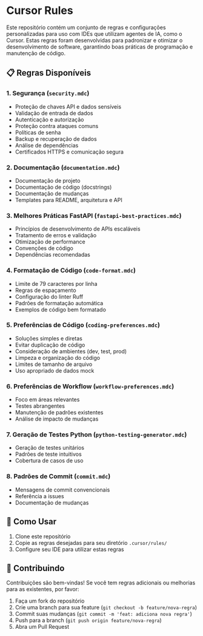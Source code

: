 # Cursor Rules

Este repositório contém um conjunto de regras e configurações personalizadas para uso com IDEs que utilizam agentes de IA, como o Cursor. Estas regras foram desenvolvidas para padronizar e otimizar o desenvolvimento de software, garantindo boas práticas de programação e manutenção de código.

## 📋 Regras Disponíveis

### 1. Segurança (`security.mdc`)
- Proteção de chaves API e dados sensíveis
- Validação de entrada de dados
- Autenticação e autorização
- Proteção contra ataques comuns
- Políticas de senha
- Backup e recuperação de dados
- Análise de dependências
- Certificados HTTPS e comunicação segura

### 2. Documentação (`documentation.mdc`)
- Documentação de projeto
- Documentação de código (docstrings)
- Documentação de mudanças
- Templates para README, arquitetura e API

### 3. Melhores Práticas FastAPI (`fastapi-best-practices.mdc`)
- Princípios de desenvolvimento de APIs escaláveis
- Tratamento de erros e validação
- Otimização de performance
- Convenções de código
- Dependências recomendadas

### 4. Formatação de Código (`code-format.mdc`)
- Limite de 79 caracteres por linha
- Regras de espaçamento
- Configuração do linter Ruff
- Padrões de formatação automática
- Exemplos de código bem formatado

### 5. Preferências de Código (`coding-preferences.mdc`)
- Soluções simples e diretas
- Evitar duplicação de código
- Consideração de ambientes (dev, test, prod)
- Limpeza e organização do código
- Limites de tamanho de arquivo
- Uso apropriado de dados mock

### 6. Preferências de Workflow (`workflow-preferences.mdc`)
- Foco em áreas relevantes
- Testes abrangentes
- Manutenção de padrões existentes
- Análise de impacto de mudanças

### 7. Geração de Testes Python (`python-testing-generator.mdc`)
- Geração de testes unitários
- Padrões de teste intuitivos
- Cobertura de casos de uso

### 8. Padrões de Commit (`commit.mdc`)
- Mensagens de commit convencionais
- Referência a issues
- Documentação de mudanças

## 🚀 Como Usar

1. Clone este repositório
2. Copie as regras desejadas para seu diretório `.cursor/rules/`
3. Configure seu IDE para utilizar estas regras

## 🤝 Contribuindo

Contribuições são bem-vindas! Se você tem regras adicionais ou melhorias para as existentes, por favor:

1. Faça um fork do repositório
2. Crie uma branch para sua feature (`git checkout -b feature/nova-regra`)
3. Commit suas mudanças (`git commit -m 'feat: adiciona nova regra'`)
4. Push para a branch (`git push origin feature/nova-regra`)
5. Abra um Pull Request
